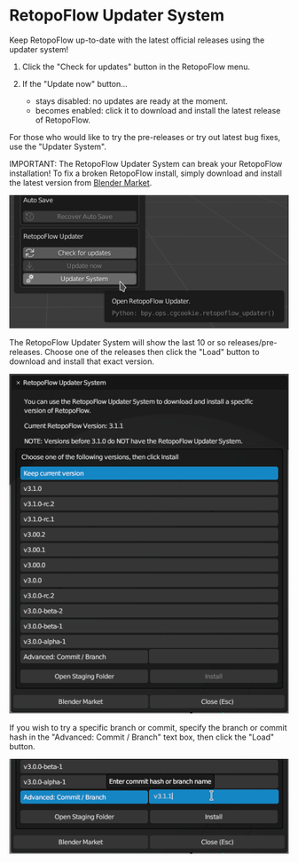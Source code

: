 # RetopoFlow Updater System

Keep RetopoFlow up-to-date with the latest official releases using the updater system!

1. Click the "Check for updates" button in the RetopoFlow menu.
2. If the "Update now" button...

    - stays disabled: no updates are ready at the moment.
    - becomes enabled: click it to download and install the latest release of RetopoFlow.

For those who would like to try the pre-releases or try out latest bug fixes, use the "Updater System".

IMPORTANT: The RetopoFlow Updater System can break your RetopoFlow installation!
To fix a broken RetopoFlow install, simply download and install the latest version from [Blender Market](https://blendermarket.com/products/retopoflow).

![](addon_updater_button.png)

The RetopoFlow Updater System will show the last 10 or so releases/pre-releases.
Choose one of the releases then click the "Load" button to download and install that exact version.

![](addon_updater_system.png)

If you wish to try a specific branch or commit, specify the branch or commit hash in the "Advanced: Commit / Branch" text box, then click the "Load" button.

![](addon_updater_advanced.png)

